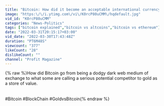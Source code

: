 ```yaml
---
title: "Bitcoin: How did it become an acceptable international currency? | Profit Urdu"
image: "https:\/\/i.ytimg.com\/vi\/K0rcP80uCMM\/hqdefault.jpg"
vid_id: "K0rcP80uCMM"
categories: "News-Politics"
tags: ["bitcoin explained","bitcoin vs altcoins","bitcoin vs ethereum"]
date: "2022-03-31T20:15:17+03:00"
vid_date: "2022-03-30T17:43:48Z"
duration: "PT6M48S"
viewcount: "377"
likeCount: "28"
dislikeCount: ""
channel: "Profit Magazine"
---
```

{% raw %}How did Bitcoin go from being a dodgy dark web medium of exchange to what some are calling a serious potential competitor to gold as a store of value.<br /><br /><br />#Bitcoin #BlockChain #GoldvsBitcoin{% endraw %}
